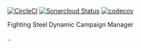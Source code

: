 [![CircleCI](https://circleci.com/gh/ecourtial/Fighting-Steel-Dynamic-Campaign-Manager/tree/master.svg?style=svg)](https://circleci.com/gh/ecourtial/Fighting-Steel-Dynamic-Campaign-Manager/tree/master)
[![Sonarcloud Status](https://sonarcloud.io/api/project_badges/measure?project=ecourtial_Fighting-Steel-Dynamic-Campaign-Manager&metric=alert_status)](https://sonarcloud.io/dashboard?id=ecourtial_Fighting-Steel-Dynamic-Campaign-Manager)
[![codecov](https://codecov.io/gh/ecourtial/Fighting-Steel-Dynamic-Campaign-Manager/branch/master/graph/badge.svg)](https://codecov.io/gh/ecourtial/Fighting-Steel-Dynamic-Campaign-Manager)

Fighting Steel Dynamic Campaign Manager

..
